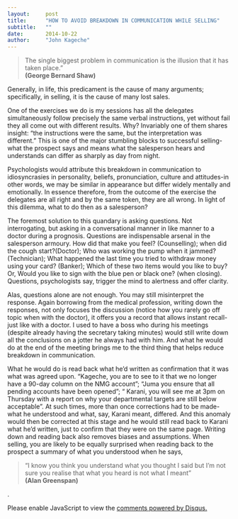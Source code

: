 ```yaml
---
layout:     post
title:      "HOW TO AVOID BREAKDOWN IN COMMUNICATION WHILE SELLING"
subtitle:   ""
date:       2014-10-22
author:     "John Kageche"
---
```


<blockquote>The single biggest problem in communication is the illusion that it has taken place.” <br><b>(George Bernard Shaw)</b></blockquote> <p>Generally, in life, this predicament is the cause of many arguments; specifically, in selling, it is the cause of many lost sales. </p>

<p>One of the exercises we do is my sessions has all the delegates simultaneously follow precisely the same verbal instructions, yet without fail they all come out with different results. Why? Invariably one of them shares insight: “the instructions were the same, but the interpretation was different.” This is one of the major stumbling blocks to successful selling-what the prospect says and means what the salesperson hears and understands can differ as sharply as day from night.</p>

<p>Psychologists would attribute this breakdown in communication to idiosyncrasies in personality, beliefs, pronunciation, culture and attitudes-in other words, we may be similar in appearance but differ widely mentally and emotionally.    In essence therefore, from the outcome of the exercise the delegates are all right and by the same token, they are all wrong. In light of this dilemma, what to do then as a salesperson?</p>

<p>The foremost solution to this quandary is asking questions. Not interrogating, but asking in a conversational manner in like manner to a doctor during a prognosis. Questions are indispensable arsenal in the salesperson armoury. How did that make you feel? (Counselling); when did the cough start?(Doctor);  Who was working the pump when it jammed? (Technician); What happened the last time you tried to withdraw money using your card? (Banker); Which of these two items would you like to buy? Or, Would you like to sign with the blue pen or black one? (when closing). Questions, psychologists say, trigger the mind to alertness and offer clarity.</p>

<p>Alas, questions alone are not enough. You may still misinterpret the response. Again borrowing from the medical profession, writing down the responses, not only focuses the discussion (notice how you rarely go off topic when with the doctor), it offers you a record that allows instant recall-just like with a doctor. I used to have a boss who during his meetings (despite already having the secretary taking minutes) would still write down all the conclusions on a jotter he always had with him. And what he would do at the end of the meeting brings me to the third thing that helps reduce breakdown in communication.</p>

<p>What he would do is read back what he’d written as confirmation that it was what was agreed upon. “Kageche, you are to see to it that we no longer have a 90-day column on the NMG account”; “Juma you ensure that all pending accounts have been opened”; “ Karani, you will see me at 3pm on Thursday with a report on why your departmental targets are still below acceptable”. At such times, more than once corrections had to be made-what he understood and what, say, Karani meant, differed. And this anomaly would then be corrected at this stage and he would still read back to Karani what he’d written, just to confirm that they were on the same page. Writing down and reading back also removes biases and assumptions. When selling, you are likely to be equally surprised when reading back to the prospect a summary of what you understood when he says, <blockquote>“I know you think you understand what you thought I said  but I’m not sure you realise that what you heard is not what I meant”<br><b> (Alan Greenspan)</b></blockquote>.</p>

<div id="disqus_thread"></div>
<script type="text/javascript">
    /* * * CONFIGURATION VARIABLES * * */
    var disqus_shortname = 'lendmeyourears';
    var disqus_identifier = '2014-10-22';
    
    /* * * DON'T EDIT BELOW THIS LINE * * */
    (function() {
        var dsq = document.createElement('script'); dsq.type = 'text/javascript'; dsq.async = true;
        dsq.src = '//' + disqus_shortname + '.disqus.com/embed.js';
        (document.getElementsByTagName('head')[0] || document.getElementsByTagName('body')[0]).appendChild(dsq);
    })();
</script>
<noscript>Please enable JavaScript to view the <a href="https://disqus.com/?ref_noscript" rel="nofollow">comments powered by Disqus.</a></noscript>

<script type="text/javascript"><!--
//<![CDATA[
	twatchData = 'page='+encodeURIComponent( window.location );
	if( typeof document.referrer != 'undefined' && document.referrer != '' ) {
		twatchData += '&ref='+encodeURIComponent( document.referrer );
	}
	twatchData += '&no_cookies=true';
	if( typeof screen.width != 'undefined' ) {
		twatchData += '&resolution='+screen.width+'x'+screen.height;
	}
	document.write('<scr'+'ipt type="text/javascript" '+
	'src="http://www.lendmeyourears.co.ke/twatch/remote/js_logger.php?'+twatchData+'">'+
	'</scr'+'ipt>');
//]]>
//--></script>